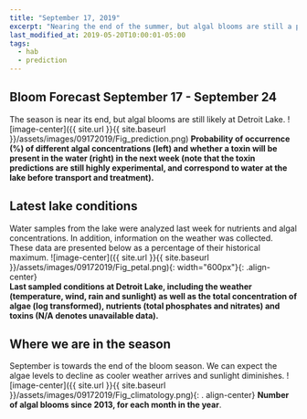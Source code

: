 ```yaml
---
title: "September 17, 2019"
excerpt: "Nearing the end of the summer, but algal blooms are still a possibility"
last_modified_at: 2019-05-20T10:00:01-05:00
tags: 
  - hab
  - prediction
---
```

## Bloom Forecast September 17 - September 24
The season is near its end, but algal blooms are still likely at Detroit Lake.
![image-center]({{ site.url }}{{ site.baseurl }}/assets/images/09172019/Fig_prediction.png)
__Probability of occurrence (%) of different algal concentrations (left) and whether a toxin will    be  present in the water (right) in the next week (note that the toxin predictions are still         highly      experimental, and correspond to water at the lake before transport and treatment).__

## Latest lake conditions
Water samples from the lake were analyzed last week for nutrients and algal concentrations. In       addition, information on the weather was collected. These data are presented below as a percentage   of their historical maximum.
![image-center]({{ site.url }}{{ site.baseurl }}/assets/images/09172019/Fig_petal.png){:             width="600px"}{: .align-center}
<br clear="all" />
__Last sampled conditions at Detroit Lake, including the weather (temperature, wind, rain and        sunlight) as well as the total concentration of algae (log transformed), nutrients (total phosphates and nitrates) and  toxins (N/A denotes unavailable data).__

## Where we are in the season
September is towards the end of the bloom season. We can expect the algae levels to decline as       cooler weather arrives and sunlight diminishes.
![image-center]({{ site.url }}{{ site.baseurl }}/assets/images/09172019/Fig_climatology.png){: .     align-center}
__Number of algal blooms since 2013, for each month in the year__.
